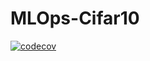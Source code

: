 # MLOps-Cifar10


[![codecov](https://codecov.io/gh/nhm0819/MLOps-Cifar10/branch/main/graph/badge.svg?token=SUK6R2Z4RP)](https://codecov.io/gh/nhm0819/MLOps-Cifar10)
